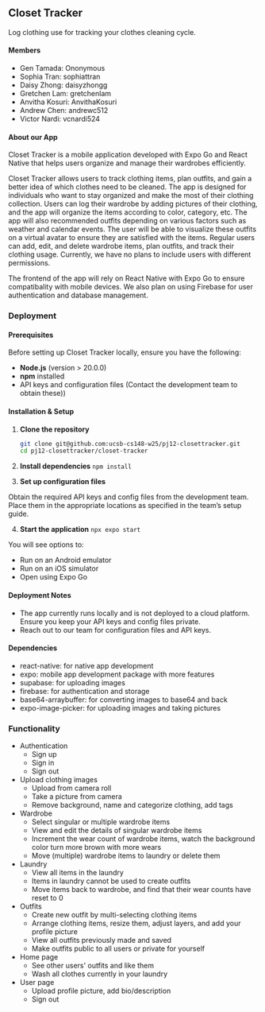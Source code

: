 ## Closet Tracker

Log clothing use for tracking your clothes cleaning cycle.

#### Members

- Gen Tamada: Ononymous
- Sophia Tran: sophiattran
- Daisy Zhong: daisyzhongg
- Gretchen Lam: gretchenlam
- Anvitha Kosuri: AnvithaKosuri
- Andrew Chen: andrewc512
- Victor Nardi: vcnardi524

#### About our App

Closet Tracker is a mobile application developed with Expo Go and React Native that helps users organize and manage their wardrobes efficiently.

Closet Tracker allows users to track clothing items, plan outfits, and gain a better idea of which clothes need to be cleaned. The app is designed for individuals who want to stay organized and make the most of their clothing collection. Users can log their wardrobe by adding pictures of their clothing, and the app will organize the items according to color, category, etc. The app will also recommended outfits depending on various factors such as weather and calendar events. The user will be able to visualize these outfits on a virtual avatar to ensure they are satisfied with the items. Regular users can add, edit, and delete wardrobe items, plan outfits, and track their clothing usage. Currently, we have no plans to include users with different permissions.

The frontend of the app will rely on React Native with Expo Go to ensure compatibality with mobile devices. We also plan on using Firebase for user authentication and database management.

### Deployment

#### Prerequisites
Before setting up Closet Tracker locally, ensure you have the following:

- **Node.js** (version > 20.0.0)
- **npm** installed
- API keys and configuration files (Contact the development team to obtain these))

#### Installation & Setup

1. **Clone the repository**
   ```sh
   git clone git@github.com:ucsb-cs148-w25/pj12-closettracker.git
   cd pj12-closettracker/closet-tracker
   ```

2. **Install dependencies**
   ```npm install```

3. **Set up configuration files**

Obtain the required API keys and config files from the development team.
Place them in the appropriate locations as specified in the team’s setup guide.

4. **Start the application**
   ```npx expo start```

You will see options to:

- Run on an Android emulator
- Run on an iOS simulator
- Open using Expo Go

#### Deployment Notes

- The app currently runs locally and is not deployed to a cloud platform.
Ensure you keep your API keys and config files private.
- Reach out to our team for configuration files and API keys.

#### Dependencies

- react-native: for native app development
- expo: mobile app development package with more features
- supabase: for uploading images
- firebase: for authentication and storage
- base64-arraybuffer: for converting images to base64 and back
- expo-image-picker: for uploading images and taking pictures

### Functionality

- Authentication
    - Sign up
    - Sign in
    - Sign out
- Upload clothing images
    - Upload from camera roll
    - Take a picture from camera
    - Remove background, name and categorize clothing, add tags
- Wardrobe
    - Select singular or multiple wardrobe items
    - View and edit the details of singular wardrobe items
    - Increment the wear count of wardrobe items, watch the background color turn more brown with more wears
    - Move (multiple) wardrobe items to laundry or delete them
 - Laundry
    - View all items in the laundry
    - Items in laundry cannot be used to create outfits
    - Move items back to wardrobe, and find that their wear counts have reset to 0
 - Outfits
    - Create new outfit by multi-selecting clothing items
    - Arrange clothing items, resize them, adjust layers, and add your profile picture
    - View all outfits previously made and saved
    - Make outfits public to all users or private for yourself
 - Home page
    - See other users' outfits and like them
    - Wash all clothes currently in your laundry
 - User page
    - Upload profile picture, add bio/description
    - Sign out

